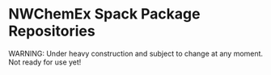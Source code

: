 # NWChemEx Spack Package Repositories

WARNING: Under heavy construction and subject to change at any moment. Not ready for use yet!
